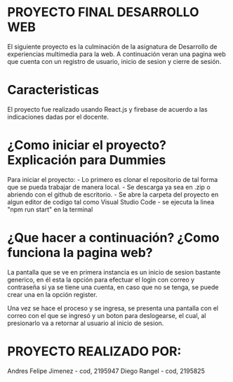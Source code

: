 # PROYECTO FINAL DESARROLLO WEB

El siguiente proyecto es la culminación de la asignatura de Desarrollo de experiencias multimedia para la web.
A continuación veran una pagina web que cuenta con un registro de usuario, inicio de sesion y cierre de sesión. 

# Caracteristicas
El proyecto fue realizado usando React.js y firebase de acuerdo a las indicaciones dadas por el docente.

# ¿Como iniciar el proyecto? Explicación para Dummies
Para iniciar el proyecto:
                    -    Lo primero es clonar el repositorio de tal forma que se pueda trabajar de manera local.
                    -    Se descarga ya sea en .zip o abriendo con el github de escritorio.
                    -    Se abre la carpeta del proyecto en algun editor de codigo tal como Visual Studio Code
                    -    se ejecuta la linea "npm run start" en la terminal

# ¿Que hacer a continuación? ¿Como funciona la pagina web?
La pantalla que se ve en primera instancia es un inicio de sesion bastante generico, en él esta la opción para efectuar el login con correo y contraseña si ya se tiene una cuenta, en caso que no se tenga, se puede crear una en la opción register.

Una vez se hace el proceso y se ingresa, se presenta una pantalla con el correo con el que se ingresó y un boton para deslogearse, el cual, al presionarlo va a retornar al usuario al inicio de sesion.

# PROYECTO REALIZADO POR:
Andres Felipe Jimenez - cod, 2195947
Diego Rangel - cod, 2195825